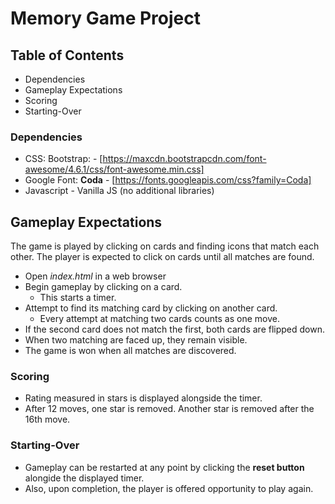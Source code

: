 # Memory Game Project
## Table of Contents
* Dependencies
* Gameplay Expectations
* Scoring
* Starting-Over

### Dependencies 
- CSS:  Bootstrap: 
        - [https://maxcdn.bootstrapcdn.com/font-awesome/4.6.1/css/font-awesome.min.css]
- Google Font: **Coda**
        - [https://fonts.googleapis.com/css?family=Coda]
- Javascript
        - Vanilla JS (no additional libraries)
## Gameplay Expectations
The game is played by clicking on cards and finding icons that match each other.
The player is expected to click on cards until all matches are found.

- Open _index.html_ in a web browser
- Begin gameplay by clicking on a card.  
    - This starts a timer.
- Attempt to find its matching card by clicking on another card.
    - Every attempt at matching two cards counts as one move.
- If the second card does not match the first, both cards are flipped down.
- When two matching are faced up, they remain visible.
- The game is won when all matches are discovered.
### Scoring
- Rating measured in stars is displayed alongside the timer.
- After 12 moves, one star is removed.  Another star is removed after the 16th move.
### Starting-Over
- Gameplay can be restarted at any point by clicking the **reset button** alongide the displayed timer.
- Also, upon completion, the player is offered opportunity to play again.

